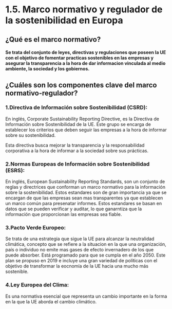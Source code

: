 # 1.5. Marco normativo y regulador de la sostenibilidad en Europa
## ¿Qué es el marco normativo?

#### Se trata del conjunto de leyes, directivas y regulaciones que poseen la UE con el objetivo de fomentar practicas sostenibles en las empresas y asegurar la transparencia a la hora de dar informacion vinculada al medio ambiente, la sociedad y los gobiernos.

## ¿Cuáles son los componentes clave del marco normativo-regulador?

 ### 1.Directiva de Información sobre Sostenibilidad (CSRD): 
En inglés, Corporate Sustainability Reporting Directive, es la Directiva de Información sobre Sostenibilidad de la UE. 
Este grupo se encarga de establecer los criterios que deben seguir las empresas a la hora de informar sobre su sostenibilidad. 

 
 Esta directiva busca mejorar la transparencia y la responsabilidad corporativa a la hora de informar a la sociedad sobre sus prácticas.


 ### 2.Normas Europeas de Información sobre Sostenibilidad (ESRS):
En inglés, European Sustainability Reporting Standards, son un conjunto de reglas y directrices que conforman un marco normativo para la información sobre la sostenibilidad. Estos estandares son de gran importancia ya que se encargan de que las empresas sean mas transparentes ya que establecen un marco común para presenatar informes. Estos estandares se basan en datos que se pueden verificar y auditar, lo que ganarntiza que la información que proporcionan las empresas sea fiable.

### 3.Pacto Verde Europeo:
Se trata de una estrategia que sigue la UE para alcanzar la neutralidad climática, concepto que se refiere a la situacion en la que una organización, país o individuo no emite mas gases de efecto invernadero de los que puede absorber. Está programado para que se cumpla en el año 2050. Este plan se propuso en 2019 e incluye una gran variedad de políticas con el objetivo de transformar la eocnomía de la UE hacia una mucho más sostenible.

### 4.Ley Europea del Clima:
Es una normativa esencial que representa un cambio importante en la forma en la que la UE aborda el cambio climático. 

 
